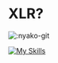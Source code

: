# XLR?

![:nyako-git](https://count.getloli.com/get/@:c99sh?theme=asoul)

[![My Skills](https://skillicons.dev/icons?i=js,ts,react,cs)](https://skillicons.dev)
